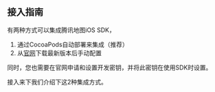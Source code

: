 ## 接入指南

有两种方式可以集成腾讯地图iOS SDK，

1. 通过CocoaPods自动部署来集成（推荐）
2. 从[官网](https://lbs.qq.com/ios_v1/download_3d.html)下载最新版本后手动配置

同时，您也需要在官网申请和设置开发密钥，并将此密钥在使用SDK时设置。


接入来下我们介绍下这2种集成方式。



